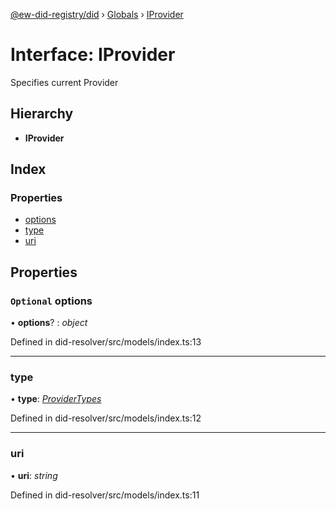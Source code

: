 [@ew-did-registry/did](../README.md) › [Globals](../globals.md) › [IProvider](iprovider.md)

# Interface: IProvider

Specifies current Provider

## Hierarchy

* **IProvider**

## Index

### Properties

* [options](iprovider.md#optional-options)
* [type](iprovider.md#type)
* [uri](iprovider.md#uri)

## Properties

### `Optional` options

• **options**? : *object*

Defined in did-resolver/src/models/index.ts:13

___

###  type

• **type**: *[ProviderTypes](../enums/providertypes.md)*

Defined in did-resolver/src/models/index.ts:12

___

###  uri

• **uri**: *string*

Defined in did-resolver/src/models/index.ts:11
